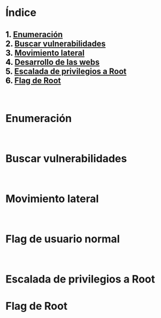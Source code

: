 # **Índice**

<span style="color:black;">1. [ Enumeración](#Enumeración)</span><br>
<span style="color:black;">2. [ Buscar vulnerabilidades](#Vulnerabilidades)</span><br>
<span style="color:black;">3. [ Movimiento lateral](#Movimiento)</span><br>
<span style="color:black;">4. [ Desarrollo de las webs](#Flag1)</span><br>
<span style="color:black;">5. [ Escalada de privilegios a Root](#Escalada)</span><br>
<span style="color:black;">6. [ Flag de Root](#flag-root)</span><br>
---

<br>









<h1 name="Enumeración">Enumeración</h1>

<br>

<h1 name="Vulnerabilidades">Buscar vulnerabilidades</h1>

<br>

<h1 name="Movimiento">Movimiento lateral</h1>

<br>

<h1 name="Flag1">Flag de usuario normal</h1>


<br>

<h1 name="Escalada">Escalada de privilegios a Root</h1>



<h1 name="flag-root">Flag de Root</h1>





